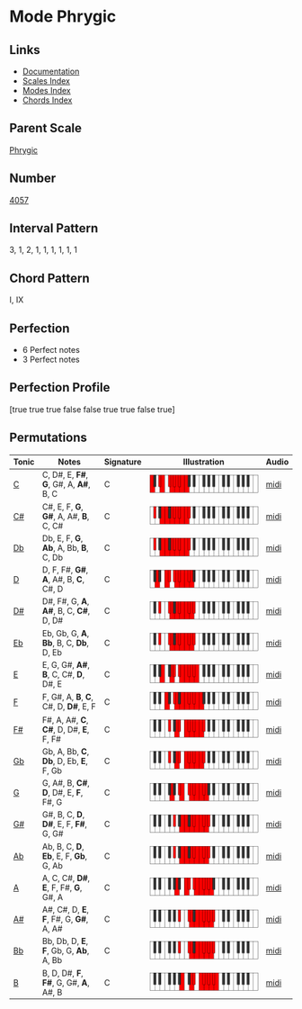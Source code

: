 # Mode Phrygic

## Links

- [Documentation](index.md)
- [Scales Index](Scales.md)
- [Modes Index](Modes.md)
- [Chords Index](Chords.md)

## Parent Scale

[Phrygic](ScalePhrygic.md)

## Number

[4057](https://ianring.com/musictheory/scales/4057)

## Interval Pattern

3, 1, 2, 1, 1, 1, 1, 1, 1

## Chord Pattern

I, IX

## Perfection

- 6 Perfect notes
- 3 Perfect notes

## Perfection Profile

[true true true false false true true false true]

## Permutations

| Tonic | Notes | Signature | Illustration | Audio |
|-------|-------|-----------|--------------|-------|
| [C](ModeCNaturalPhrygic.md) | C, D#, E, **F#**, **G**, G#, A, **A#**, B, C | C | ![CNaturalPhrygic](ModeCNaturalPhrygic.png) | [midi](https://github.com/edipermadi/music/blob/main/docs/ModeCNaturalPhrygic.mid?raw=true) |
| [C#](ModeCSharpPhrygic.md) | C#, E, F, **G**, **G#**, A, A#, **B**, C, C# | C | ![CSharpPhrygic](ModeCSharpPhrygic.png) | [midi](https://github.com/edipermadi/music/blob/main/docs/ModeCSharpPhrygic.mid?raw=true) |
| [Db](ModeDFlatPhrygic.md) | Db, E, F, **G**, **Ab**, A, Bb, **B**, C, Db | C | ![DFlatPhrygic](ModeDFlatPhrygic.png) | [midi](https://github.com/edipermadi/music/blob/main/docs/ModeDFlatPhrygic.mid?raw=true) |
| [D](ModeDNaturalPhrygic.md) | D, F, F#, **G#**, **A**, A#, B, **C**, C#, D | C | ![DNaturalPhrygic](ModeDNaturalPhrygic.png) | [midi](https://github.com/edipermadi/music/blob/main/docs/ModeDNaturalPhrygic.mid?raw=true) |
| [D#](ModeDSharpPhrygic.md) | D#, F#, G, **A**, **A#**, B, C, **C#**, D, D# | C | ![DSharpPhrygic](ModeDSharpPhrygic.png) | [midi](https://github.com/edipermadi/music/blob/main/docs/ModeDSharpPhrygic.mid?raw=true) |
| [Eb](ModeEFlatPhrygic.md) | Eb, Gb, G, **A**, **Bb**, B, C, **Db**, D, Eb | C | ![EFlatPhrygic](ModeEFlatPhrygic.png) | [midi](https://github.com/edipermadi/music/blob/main/docs/ModeEFlatPhrygic.mid?raw=true) |
| [E](ModeENaturalPhrygic.md) | E, G, G#, **A#**, **B**, C, C#, **D**, D#, E | C | ![ENaturalPhrygic](ModeENaturalPhrygic.png) | [midi](https://github.com/edipermadi/music/blob/main/docs/ModeENaturalPhrygic.mid?raw=true) |
| [F](ModeFNaturalPhrygic.md) | F, G#, A, **B**, **C**, C#, D, **D#**, E, F | C | ![FNaturalPhrygic](ModeFNaturalPhrygic.png) | [midi](https://github.com/edipermadi/music/blob/main/docs/ModeFNaturalPhrygic.mid?raw=true) |
| [F#](ModeFSharpPhrygic.md) | F#, A, A#, **C**, **C#**, D, D#, **E**, F, F# | C | ![FSharpPhrygic](ModeFSharpPhrygic.png) | [midi](https://github.com/edipermadi/music/blob/main/docs/ModeFSharpPhrygic.mid?raw=true) |
| [Gb](ModeGFlatPhrygic.md) | Gb, A, Bb, **C**, **Db**, D, Eb, **E**, F, Gb | C | ![GFlatPhrygic](ModeGFlatPhrygic.png) | [midi](https://github.com/edipermadi/music/blob/main/docs/ModeGFlatPhrygic.mid?raw=true) |
| [G](ModeGNaturalPhrygic.md) | G, A#, B, **C#**, **D**, D#, E, **F**, F#, G | C | ![GNaturalPhrygic](ModeGNaturalPhrygic.png) | [midi](https://github.com/edipermadi/music/blob/main/docs/ModeGNaturalPhrygic.mid?raw=true) |
| [G#](ModeGSharpPhrygic.md) | G#, B, C, **D**, **D#**, E, F, **F#**, G, G# | C | ![GSharpPhrygic](ModeGSharpPhrygic.png) | [midi](https://github.com/edipermadi/music/blob/main/docs/ModeGSharpPhrygic.mid?raw=true) |
| [Ab](ModeAFlatPhrygic.md) | Ab, B, C, **D**, **Eb**, E, F, **Gb**, G, Ab | C | ![AFlatPhrygic](ModeAFlatPhrygic.png) | [midi](https://github.com/edipermadi/music/blob/main/docs/ModeAFlatPhrygic.mid?raw=true) |
| [A](ModeANaturalPhrygic.md) | A, C, C#, **D#**, **E**, F, F#, **G**, G#, A | C | ![ANaturalPhrygic](ModeANaturalPhrygic.png) | [midi](https://github.com/edipermadi/music/blob/main/docs/ModeANaturalPhrygic.mid?raw=true) |
| [A#](ModeASharpPhrygic.md) | A#, C#, D, **E**, **F**, F#, G, **G#**, A, A# | C | ![ASharpPhrygic](ModeASharpPhrygic.png) | [midi](https://github.com/edipermadi/music/blob/main/docs/ModeASharpPhrygic.mid?raw=true) |
| [Bb](ModeBFlatPhrygic.md) | Bb, Db, D, **E**, **F**, Gb, G, **Ab**, A, Bb | C | ![BFlatPhrygic](ModeBFlatPhrygic.png) | [midi](https://github.com/edipermadi/music/blob/main/docs/ModeBFlatPhrygic.mid?raw=true) |
| [B](ModeBNaturalPhrygic.md) | B, D, D#, **F**, **F#**, G, G#, **A**, A#, B | C | ![BNaturalPhrygic](ModeBNaturalPhrygic.png) | [midi](https://github.com/edipermadi/music/blob/main/docs/ModeBNaturalPhrygic.mid?raw=true) |
